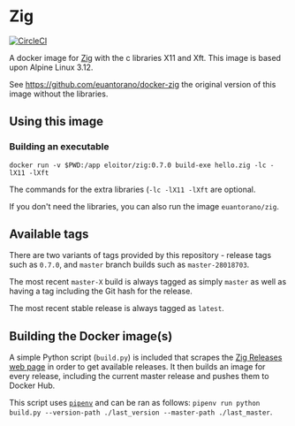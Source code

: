 # Zig

[![CircleCI](https://circleci.com/gh/Eloitor/docker-zig.svg?style=svg)](https://circleci.com/gh/Eloitor/docker-zig)

A docker image for [Zig](https://ziglang.org) with the c libraries X11 and Xft.
This image is based upon Alpine Linux 3.12.

See https://github.com/euantorano/docker-zig the original version of this image without the libraries.

## Using this image

### Building an executable

```
docker run -v $PWD:/app eloitor/zig:0.7.0 build-exe hello.zig -lc -lX11 -lXft
```

The commands for the extra libraries (`-lc -lX11 -lXft` are optional.

If you don't need the libraries, you can also run  the image `euantorano/zig`.
## Available tags

There are two variants of tags provided by this repository - release tags such as `0.7.0`, and `master` branch builds such as `master-28018703`.

The most recent `master-X` build is always tagged as simply `master` as well as having a tag including the Git hash for the release.

The most recent stable release is always tagged as `latest`.

## Building the Docker image(s)

A simple Python script (`build.py`) is included that scrapes the [Zig Releases web page](https://ziglang.org/download/) in order to get available releases. It then builds an image for every release, including the current master release and pushes them to Docker Hub.

This script uses [`pipenv`](https://pipenv.readthedocs.io/en/latest/) and can be ran as follows: `pipenv run python build.py --version-path ./last_version --master-path ./last_master`.
